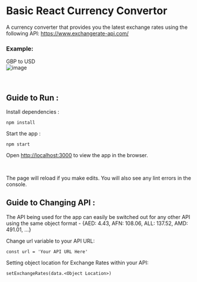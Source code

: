 # Basic React Currency Convertor

A currency converter that provides you the latest exchange rates using the following API: https://www.exchangerate-api.com/


### Example:

GBP to USD
<br />
![image](https://user-images.githubusercontent.com/101419891/177059132-f775cbd8-811e-4116-a767-23d4ac44fa81.png)

<br />

## Guide to Run :

Install dependencies :
```
npm install
```

Start the app :
```
npm start
```

Open [http://localhost:3000](http://localhost:3000) to view the app in the browser.

<br />

The page will reload if you make edits. You will also see any lint errors in the console.

## Guide to Changing API :

The API being used for the app can easily be switched out for any other API using the same object format - {AED: 4.43, AFN: 108.06, ALL: 137.52, AMD: 491.01, ...}

Change url variable to your API URL:
```
const url = 'Your API URL Here'
```

Setting object location for Exchange Rates within your API:
```
setExchangeRates(data.<Object Location>)
```

